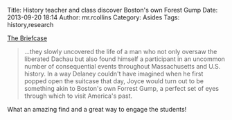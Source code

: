 Title: History teacher and class discover Boston's own Forest Gump
Date: 2013-09-20 18:14
Author: mr.rcollins
Category: Asides
Tags: history,research

[The Briefcase](http://www.bostonmagazine.com/news/blog/2013/09/03/martin-w-joyce-the-briefcase/)

>...they slowly uncovered the life of a man who not only oversaw the liberated Dachau but also found himself a participant in an uncommon number of consequential events throughout Massachusetts and U.S. history. In a way Delaney couldn't have imagined when he first popped open the suitcase that day, Joyce would turn out to be something akin to Boston's own Forrest Gump, a perfect set of eyes through which to visit America's past.

What an amazing find and a great way to engage the students!
